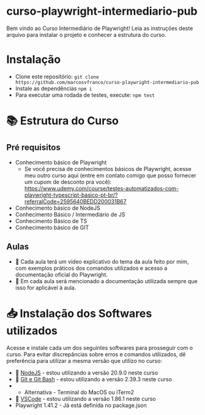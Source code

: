 # curso-playwright-intermediario-pub

Bem vindo ao Curso Intermediário de Playwright! Leia as instruções deste arquivo para instalar o projeto e conhecer a estrutura do curso.

# Instalação

-   Clone este repositório:
    `git clone https://github.com/marcosvfranco/curso-playwright-intermediario-pub`
-   Instale as dependências
    `npm i`
-   Para executar uma rodada de testes, execute:
    `npm test`

# 📚 Estrutura do Curso

## Pré requisitos

-   Conhecimento básico de Playwright
    -   Se você precisa de conhecimentos básicos de Playwright, acesse meu outro curso aqui (entre em contato comigo que posso fornecer um cupom de desconto pra você):
        https://www.udemy.com/course/testes-automatizados-com-playwright-typescript-basico-pt-br/?referralCode=2595640BEDD200031B67
-   Conhecimento básico de NodeJS
-   Conhecimento Básico / Intermediário de JS
-   Conhecimento Básico de TS
-   Conhecimento básico de GIT

## Aulas

-   🎥 Cada aula terá um video explicativo do tema da aula feito por mim, com exemplos práticos dos comandos utilizados e acesso a documentação oficial do Playwright.
-   📖 Em cada aula será mencionado a documentação utilizada sempre que isso for aplicável à aula.

# 📥 Instalação dos Softwares utilizados

Acesse e instale cada um dos seguintes softwares para prosseguir com o curso.
Para evitar discrepâncias sobre erros e comandos utilizados, dê preferência para utilizar a mesma versão que utilizo no curso:

-   🔗 [NodeJS](https://nodejs.org/en/download) - estou utilizando a versão 20.9.0 neste curso
-   🔗 [Git e Git Bash](https://git-scm.com/downloads) - estou utilizando a versão 2.39.3 neste curso
-   -   Alternativa - Terminal do MacOS ou iTerm2
-   🔗 [VSCode](https://code.visualstudio.com/) - estou utilizando a versão 1.86.1 neste curso
-   Playwright 1.41.2 - Já está definida no package.json
